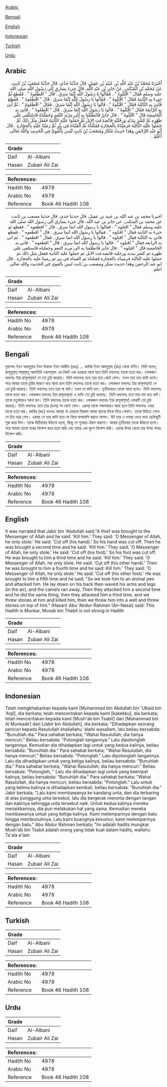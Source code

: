 [Arabic](#arabic)

[Bengali](#bengali)

[English](#english)

[Indonesian](#indonesian)

[Turkish](#turkish)

[Urdu](#urdu)

## Arabic


<div dir="rtl" lang="ar" style={{fontSize:'larger',backgroundColor:'#f8f9fa',padding:20}}>
أَخْبَرَنَا مُحَمَّدُ بْنُ عَبْدِ اللَّهِ بْنِ عُبَيْدِ بْنِ عَقِيلٍ، قَالَ حَدَّثَنَا جَدِّي، قَالَ حَدَّثَنَا مُصْعَبُ بْنُ ثَابِتٍ، عَنْ مُحَمَّدِ بْنِ الْمُنْكَدِرِ، عَنْ جَابِرِ بْنِ عَبْدِ اللَّهِ، قَالَ جِيءَ بِسَارِقٍ إِلَى رَسُولِ اللَّهِ صلى الله عليه وسلم فَقَالَ ‏"‏ اقْتُلُوهُ ‏"‏ ‏.‏ فَقَالُوا يَا رَسُولَ اللَّهِ إِنَّمَا سَرَقَ ‏.‏ قَالَ ‏"‏ اقْطَعُوهُ ‏"‏ ‏.‏ فَقُطِعَ ثُمَّ جِيءَ بِهِ الثَّانِيَةَ فَقَالَ ‏"‏ اقْتُلُوهُ ‏"‏ ‏.‏ فَقَالُوا يَا رَسُولَ اللَّهِ إِنَّمَا سَرَقَ ‏.‏ قَالَ ‏"‏ اقْطَعُوهُ ‏"‏ ‏.‏ فَقُطِعَ فَأُتِيَ بِهِ الثَّالِثَةَ فَقَالَ ‏"‏ اقْتُلُوهُ ‏"‏ ‏.‏ قَالُوا يَا رَسُولَ اللَّهِ إِنَّمَا سَرَقَ ‏.‏ فَقَالَ ‏"‏ اقْطَعُوهُ ‏"‏ ‏.‏ ثُمَّ أُتِيَ بِهِ الرَّابِعَةَ فَقَالَ ‏"‏ اقْتُلُوهُ ‏"‏ ‏.‏ قَالُوا يَا رَسُولَ اللَّهِ إِنَّمَا سَرَقَ ‏.‏ قَالَ ‏"‏ اقْطَعُوهُ ‏"‏ ‏.‏ فَأُتِيَ بِهِ الْخَامِسَةَ قَالَ ‏"‏ اقْتُلُوهُ ‏"‏ ‏.‏ قَالَ جَابِرٌ فَانْطَلَقْنَا بِهِ إِلَى مِرْبَدِ النَّعَمِ وَحَمَلْنَاهُ فَاسْتَلْقَى عَلَى ظَهْرِهِ ثُمَّ كَشَّرَ بِيَدَيْهِ وَرِجْلَيْهِ فَانْصَدَعَتِ الإِبِلُ ثُمَّ حَمَلُوا عَلَيْهِ الثَّانِيَةَ فَفَعَلَ مِثْلَ ذَلِكَ ثُمَّ حَمَلُوا عَلَيْهِ الثَّالِثَةَ فَرَمَيْنَاهُ بِالْحِجَارَةِ فَقَتَلْنَاهُ ثُمَّ أَلْقَيْنَاهُ فِي بِئْرٍ ثُمَّ رَمَيْنَا عَلَيْهِ بِالْحِجَارَةِ ‏.‏ قَالَ أَبُو عَبْدِ الرَّحْمَنِ وَهَذَا حَدِيثٌ مُنْكَرٌ وَمُصْعَبُ بْنُ ثَابِتٍ لَيْسَ بِالْقَوِيِّ فِي الْحَدِيثِ وَاللَّهُ تَعَالَى أَعْلَمُ ‏.‏
</div>
<div style={{backgroundColor:'#f8f9fa',padding:20, marginBottom: 10}}><table> <thead> <tr> <th>Grade</th> <th></th> </tr> </thead> <tbody> <tr><td>Daif</td><td>Al-Albani</td></tr><tr><td>Hasan</td><td>Zubair Ali Zai</td></tr></tbody></table><table> <thead> <tr> <th>References:</th> <th></th> </tr> </thead> <tbody><tr><td>Hadith No</td><td>4978</td></tr><tr><td>Arabic No</td><td>4978</td></tr><tr><td>Reference</td><td>Book 46 Hadith 108</td></tr></tbody></table></div>


<div dir="rtl" lang="ar" style={{fontSize:'larger',backgroundColor:'#f8f9fa',padding:20}}>
اخبرنا محمد بن عبد الله بن عبيد بن عقيل، قال حدثنا جدي، قال حدثنا مصعب بن ثابت، عن محمد بن المنكدر، عن جابر بن عبد الله، قال جيء بسارق الى رسول الله صلى الله عليه وسلم فقال " اقتلوه " . فقالوا يا رسول الله انما سرق . قال " اقطعوه " . فقطع ثم جيء به الثانية فقال " اقتلوه " . فقالوا يا رسول الله انما سرق . قال " اقطعوه " . فقطع فاتي به الثالثة فقال " اقتلوه " . قالوا يا رسول الله انما سرق . فقال " اقطعوه " . ثم اتي به الرابعة فقال " اقتلوه " . قالوا يا رسول الله انما سرق . قال " اقطعوه " . فاتي به الخامسة قال " اقتلوه " . قال جابر فانطلقنا به الى مربد النعم وحملناه فاستلقى على ظهره ثم كشر بيديه ورجليه فانصدعت الابل ثم حملوا عليه الثانية ففعل مثل ذلك ثم حملوا عليه الثالثة فرميناه بالحجارة فقتلناه ثم القيناه في بير ثم رمينا عليه بالحجارة . قال ابو عبد الرحمن وهذا حديث منكر ومصعب بن ثابت ليس بالقوي في الحديث والله تعالى اعلم
</div>
<div style={{backgroundColor:'#f8f9fa',padding:20, marginBottom: 10}}><table> <thead> <tr> <th>Grade</th> <th></th> </tr> </thead> <tbody> <tr><td>Daif</td><td>Al-Albani</td></tr><tr><td>Hasan</td><td>Zubair Ali Zai</td></tr></tbody></table><table> <thead> <tr> <th>References:</th> <th></th> </tr> </thead> <tbody><tr><td>Hadith No</td><td>4978</td></tr><tr><td>Arabic No</td><td>4978</td></tr><tr><td>Reference</td><td>Book 46 Hadith 108</td></tr></tbody></table></div>

## Bengali


<div dir="ltr" lang="bn" style={{fontSize:'larger',backgroundColor:'#f8f9fa',padding:20}}>
মুহাম্মদ ইবন আবদুল্লাহ ইবন উবায়দ ইবন আকীল (রহঃ) ... জাবির ইবন আবদুল্লাহ (রাঃ) থেকে বর্ণিত। তিনি বলেন, রাসূলুল্লাহ্ সাল্লাল্লাহু আলাইহি ওয়াসাল্লাম এর নিকট এক চোরকে আনা হলে তিনি বললেনঃ তাকে হত্যা কর। লোকজন বললোঃ ইয়া রাসূলাল্লাহ! সে তো চুরি করেছে। তিনি বললেনঃ তবে তার হাত কেটে ফেল। তখন তার হাত কাটা হলো। পরে আবার তাকে চুরির কারণে ধরে আনা হলে তিনি বললেনঃ তাকে হত্যা কর। লোকজন বললোঃ ইয়া রাসূলাল্লাহ! সে তো চুরি করেছে। তিনি বললেনঃ তবে তার পা কাট। তখন তা কাটা হল। তৃতীয়বারও তাকে আনা হলো। তিনি বললেনঃ তাকে হত্যা কর। লোকজন বললোঃ ইয়া রাসূলাল্লাহ! এ ব্যক্তি তো চুরি করেছে। তিনি বললেনঃ তবে তার বাম হাত কাট। তাকে চতুর্থবারও আনা হল। তিনি বললেনঃ তাকে হত্যা কর। লোকজন বললোঃ ইয়া রাসূলাল্লাহ্! লোকটি তো চুরি করেছে। তিনি বললেনঃ তবে তার (ডান) পা কেটে ফেল। এরপর তাকে পঞ্চমবারও আনা হলে তিনি বললেনঃ এবার তাকে হত্যা কর। জাবির (রাঃ) বলেনঃ আমরা ঐ চোরকে মিরবাদ নামক স্থানের দিকে নিয়ে গেলাম। তাকে উঠাতে গেলে সে চিত হয়ে গেল। এরপর সে তার কাটা হাত-পা নিয়ে দাপাদাপি করতে লাগল। উট তার এ অবস্থা দেখে ভয়ে ছােটাছুটি শুরু করে দিল। তাকে দ্বিতীয়বার উঠানো হলো, কিন্তু সে পুনরায় ঐরূপ করলো। আবার তৃতীয়বার তাকে উঠানো হলো। পরে আমরা তাকে পাথর নিক্ষেপ করে হত্যা করি এবং তাকে এক কূপে নিক্ষেপ করি। এরপর উপর থেকে তার উপর পাথর নিক্ষেপ করি।
</div>
<div style={{backgroundColor:'#f8f9fa',padding:20, marginBottom: 10}}><table> <thead> <tr> <th>Grade</th> <th></th> </tr> </thead> <tbody> <tr><td>Daif</td><td>Al-Albani</td></tr><tr><td>Hasan</td><td>Zubair Ali Zai</td></tr></tbody></table><table> <thead> <tr> <th>References:</th> <th></th> </tr> </thead> <tbody><tr><td>Hadith No</td><td>4978</td></tr><tr><td>Arabic No</td><td>4978</td></tr><tr><td>Reference</td><td>Book 46 Hadith 108</td></tr></tbody></table></div>

## English


<div dir="ltr" lang="en" style={{fontSize:'larger',backgroundColor:'#f8f9fa',padding:20}}>
It was narrated that Jabir bin 'Abdullah said:"A thief was brought to the Messenger of Allah and he said: 'Kill him.' They said: 'O Messenger of Allah, he only stole.' He said: 'Cut off (his hand).' So his hand was cut off. Then he was brought a second time and he said: 'Kill him.' They said; 'O Messenger of Allah, he only stole.' He said: 'Cut off (his foot).' So his foot was cut off. He was brought to him a third time and he said: 'Kill him.' They said: 'O Messenger of Allah, he only stole. He said: 'Cut off (his other hand).' Then he was brought to him a fourth time and he said: Kill him.' They said: 'O Messenger of Allah, he only stole.' He said: 'Cut off (his other foot).' He was brought to him a fifth time and he said: "So we took him to an animal pen and attacked him. He lay down on his back then waved his arms and legs (in the air), and the camels ran away. Then they attacked him a second time and he did the same thing, then they attacked him a third time, and we threw stones at him and killed him, then we threw him into a well and threw stones on top of him." (Hasan) Abu 'Abdur-Rahman (An-Nasai) said: This Hadith is Munkar, Musab bin Thabit is not strong in Hadith
</div>
<div style={{backgroundColor:'#f8f9fa',padding:20, marginBottom: 10}}><table> <thead> <tr> <th>Grade</th> <th></th> </tr> </thead> <tbody> <tr><td>Daif</td><td>Al-Albani</td></tr><tr><td>Hasan</td><td>Zubair Ali Zai</td></tr></tbody></table><table> <thead> <tr> <th>References:</th> <th></th> </tr> </thead> <tbody><tr><td>Hadith No</td><td>4978</td></tr><tr><td>Arabic No</td><td>4978</td></tr><tr><td>Reference</td><td>Book 46 Hadith 108</td></tr></tbody></table></div>

## Indonesian


<div dir="ltr" lang="id" style={{fontSize:'larger',backgroundColor:'#f8f9fa',padding:20}}>
Telah mengkhabarkan kepada kami [Muhammad bin Abdullah bin 'Ubaid bin 'Aqil], dia berkata; telah menceritakan kepada kami [kakekku], dia berkata; telah menceritakan kepada kami [Mush'ab bin Tsabit] dari [Muhammad bin Al Munkadir] dari [Jabir bin Abdullah], dia berkata; "Dihadapkan seorang pencuri kepada Rasulullah shallallahu 'alaihi wasallam, lalu beliau bersabda: "Bunuhlah dia." Para sahabat berkata; "Wahai Rasulullah; dia hanya mencuri." Beliau bersabda: "Potonglah tangannya." Lalu dipotonglah tangannya. Kemudian dia dihadapkan lagi untuk yang kedua kalinya, beliau bersabda: "Bunuhlah dia." Para sahabat berkata; "Wahai Rasulullah, dia hanya mencuri." Beliau bersabda: "Potonglah." Lalu dipotonglah tangannya. Lalu dia dihadapkan untuk yang ketiga kalinya, beliau bersabda: "Bunuhlah dia." Para sahabat berkata; "Wahai Rasulullah; dia hanya mencuri." Beliau bersabda: "Potonglah, " Lalu dia dihadapkan lagi untuk yang keempat kalinya, beliau bersabda: "Bunuhlah dia." Para sahabat berkata; "Wahai Rasulullah, dia hanya mencuri, beliau bersabda: "Potonglah." Lalu untuk yang kelima kalinya ia dihadapkan kembali, beliau bersabda: "Bunuhlah dia." Jabir berkata; "Lalu kami membawanya ke kandang unta, dan dia terbaring di atas punggung unta tersebut, lalu dia bergerak meronta dengan tangan dan kakinya sehingga unta tersebut naik. Untuk kedua kalinya mereka menaikkannya, dia pun melakukan hal yang sama. Kemudian mereka membawanya untuk yang ketiga kalinya. Kami melemparinya dengan batu hingga membunuhnya, Lalu kami buangnya kesumur, kami melemparinya dengan batu." Abu Abdur Rahman berkata; "Ini adalah hadits mungkar. Mush'ab bin Tsabit adalah orang yang tidak kuat dalam hadits, wallahu Ta'ala a'lam
</div>
<div style={{backgroundColor:'#f8f9fa',padding:20, marginBottom: 10}}><table> <thead> <tr> <th>Grade</th> <th></th> </tr> </thead> <tbody> <tr><td>Daif</td><td>Al-Albani</td></tr><tr><td>Hasan</td><td>Zubair Ali Zai</td></tr></tbody></table><table> <thead> <tr> <th>References:</th> <th></th> </tr> </thead> <tbody><tr><td>Hadith No</td><td>4978</td></tr><tr><td>Arabic No</td><td>4978</td></tr><tr><td>Reference</td><td>Book 46 Hadith 108</td></tr></tbody></table></div>

## Turkish


<div dir="ltr" lang="tr" style={{fontSize:'larger',backgroundColor:'#f8f9fa',padding:20}}>

</div>
<div style={{backgroundColor:'#f8f9fa',padding:20, marginBottom: 10}}><table> <thead> <tr> <th>Grade</th> <th></th> </tr> </thead> <tbody> <tr><td>Daif</td><td>Al-Albani</td></tr><tr><td>Hasan</td><td>Zubair Ali Zai</td></tr></tbody></table><table> <thead> <tr> <th>References:</th> <th></th> </tr> </thead> <tbody><tr><td>Hadith No</td><td>4978</td></tr><tr><td>Arabic No</td><td>4978</td></tr><tr><td>Reference</td><td>Book 46 Hadith 108</td></tr></tbody></table></div>

## Urdu


<div dir="rtl" lang="ur" style={{fontSize:'larger',backgroundColor:'#f8f9fa',padding:20}}>

</div>
<div style={{backgroundColor:'#f8f9fa',padding:20, marginBottom: 10}}><table> <thead> <tr> <th>Grade</th> <th></th> </tr> </thead> <tbody> <tr><td>Daif</td><td>Al-Albani</td></tr><tr><td>Hasan</td><td>Zubair Ali Zai</td></tr></tbody></table><table> <thead> <tr> <th>References:</th> <th></th> </tr> </thead> <tbody><tr><td>Hadith No</td><td>4978</td></tr><tr><td>Arabic No</td><td>4978</td></tr><tr><td>Reference</td><td>Book 46 Hadith 108</td></tr></tbody></table></div>